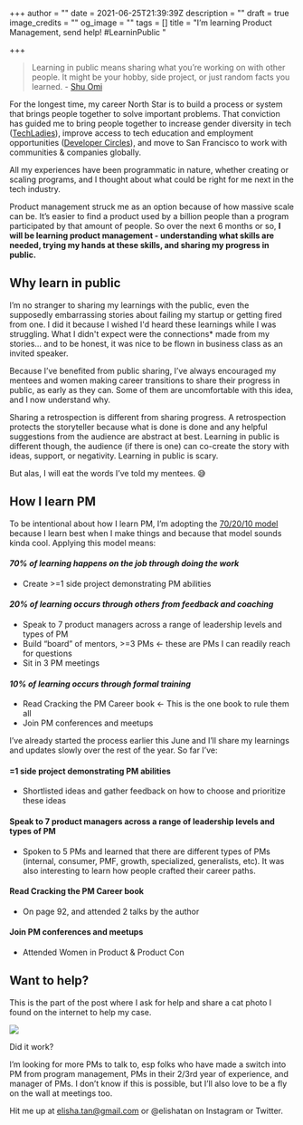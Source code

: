 +++
author = ""
date = 2021-06-25T21:39:39Z
description = ""
draft = true
image_credits = ""
og_image = ""
tags = []
title = "I’m learning Product Management, send help! #LearninPublic "

+++
> Learning in public means sharing what you’re working on with other people. It might be your hobby, side project, or just random facts you learned. - [Shu Omi](https://medium.com/my-learning-journal/why-you-should-learn-in-public-4fd3a6239549)

For the longest time, my career North Star is to build a process or system that brings people together to solve important problems. That conviction has guided me to bring people together to increase gender diversity in tech ([TechLadies](https://techladies.co/)), improve access to tech education and employment opportunities ([Developer Circles](https://www.elishatan.com/post/lessons-i-learned-from-leading-72-dev-community-leaders/)), and move to San Francisco to work with communities & companies globally.

All my experiences have been programmatic in nature, whether creating or scaling programs, and I thought about what could be right for me next in the tech industry.

Product management struck me as an option because of how massive scale can be. It’s easier to find a product used by a billion people than a program participated by that amount of people. So over the next 6 months or so, **I will be learning product management - understanding what skills are needed, trying my hands at these skills, and sharing my progress in public.**

## **Why learn in public**

I’m no stranger to sharing my learnings with the public, even the supposedly embarrassing stories about failing my startup or getting fired from one. I did it because I wished I'd heard these learnings while I was struggling. What I didn't expect were the connections* made from my stories… and to be honest, it was nice to be flown in business class as an invited speaker.

Because I’ve benefited from public sharing, I’ve always encouraged my mentees and women making career transitions to share their progress in public, as early as they can. Some of them are uncomfortable with this idea, and I now understand why.

Sharing a retrospection is different from sharing progress. A retrospection protects the storyteller because what is done is done and any helpful suggestions from the audience are abstract at best. Learning in public is different though, the audience (if there is one) can co-create the story with ideas, support, or negativity. Learning in public is scary.

But alas, I will eat the words I’ve told my mentees. 😅

## How I learn PM

To be intentional about how I learn PM, I’m adopting the [70/20/10 model](https://en.wikipedia.org/wiki/70/20/10_Model_(Learning_and_Development)) because I learn best when I make things and because that model sounds kinda cool. Applying this model means:

#### _70% of learning happens on the job through doing the work_

* Create >=1 side project demonstrating PM abilities

#### _20% of learning occurs through others from feedback and coaching_

* Speak to 7 product managers across a range of leadership levels and types of PM
* Build “board” of mentors, >=3 PMs <- these are PMs I can readily reach for questions
* Sit in 3 PM meetings

#### _10% of learning occurs through formal training_

* Read Cracking the PM Career book <- This is the one book to rule them all
* Join PM conferences and meetups

I’ve already started the process earlier this June and I’ll share my learnings and updates slowly over the rest of the year. So far I’ve:

#### =1 side project demonstrating PM abilities

* Shortlisted ideas and gather feedback on how to choose and prioritize these ideas

#### Speak to 7 product managers across a range of leadership levels and types of PM

* Spoken to 5 PMs and learned that there are different types of PMs (internal, consumer, PMF, growth, specialized, generalists, etc). It was also interesting to learn how people crafted their career paths.

#### Read Cracking the PM Career book

* On page 92, and attended 2 talks by the author

#### Join PM conferences and meetups

* Attended Women in Product & Product Con

## Want to help?

This is the part of the post where I ask for help and share a cat photo I found on the internet to help my case.

![](/uploads/cat.jpeg)

Did it work? 

I’m looking for more PMs to talk to, esp folks who have made a switch into PM from program management, PMs in their 2/3rd year of experience, and manager of PMs. I don’t know if this is possible, but I’ll also love to be a fly on the wall at meetings too.

Hit me up at [elisha.tan@gmail.com](mailto:elisha.tan@gmail.com) or @elishatan on Instagram or Twitter.